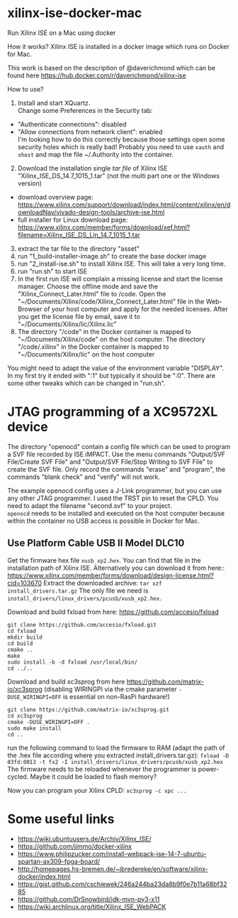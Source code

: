 # xilinx-ise-docker-mac
Run Xilinx ISE on a Mac using docker

How it works? Xilinx ISE is installed in a docker image which runs on Docker for Mac.

This work is based on the description of @daverichmond which can be found here https://hub.docker.com/r/daverichmond/xilinx-ise

How to use?
1. Install and start XQuartz.  
Change some Preferences in the Security tab:
 - "Authenticate connections": disabled
 - "Allow connections from network client": enabled  
I'm looking how to do this correctly because those settings open some security holes which is really bad!
Probably you need to use `xauth` and `xhost` and map the file ~/.Authority into the container.
2. Download the installation single *tar file* of Xilinx ISE "Xilinx_ISE_DS_14.7_1015_1.tar" (not the multi part one or the Windows version)
 - download overview page: <https://www.xilinx.com/support/download/index.html/content/xilinx/en/downloadNav/vivado-design-tools/archive-ise.html>
 - full installer for Linux download page: <https://www.xilinx.com/member/forms/download/xef.html?filename=Xilinx_ISE_DS_Lin_14.7_1015_1.tar>
3. extract the tar file to the directory "asset"
4. run "1_build-installer-image.sh" to create the base docker image
5. run "2_install-ise.sh" to install Xilinx ISE. This will take a very long time.
6. run "run.sh" to start ISE
7. In the first run ISE will complain a missing license and start the license manager.
Choose the offline mode and save the "Xilinx_Connect_Later.html" file to /code.
Open the "\~/Documents/Xilinx/code/Xilinx_Connect_Later.html" file in the Web-Browser of your host computer and apply for the needed licenses.
After you get the license file by email, save it to "\~/Documents/Xilinx/lic/Xilinx.lic"
8. The directory "/code" in the Docker container is mapped to "\~/Documents/Xilinx/code" on the host computer.
The directory "/code/.xilinx" in the Docker container is mapped to "\~/Documents/Xilinx/lic" on the host computer

You might need to adapt the value of the environment variable "DISPLAY". In my first try it ended with ":1" but typically it should be ":0".
There are some other tweaks which can be changed in "run.sh".

# JTAG programming of a XC9572XL device
The directory "openocd" contain a config file which can be used to program a SVF file recorded by ISE iMPACT.
Use the menu commands "Output/SVF File/Create SVF File" and "Output/SVF File/Stop Writing to SVF File" to create the SVF file.
Only record the commands "erase" and "program", the commands "blank check" and "verify" will not work.

The example openocd config uses a J-Link programmer, but you can use any other JTAG programmer.
I used the TRST pin to reset the CPLD.
You need to adapt the filename "second.svf" to your project.  
`openocd` needs to be installed and executed on the host computer because within the container no USB access is possible in Docker for Mac.

## Use Platform Cable USB II Model DLC10

Get the firmware hex file `xusb_xp2.hex`. You can find that file in the installation path of Xilinx ISE.
Alternatively you can download it from here:: <https://www.xilinx.com/member/forms/download/design-license.html?cid=103670>
Extract the downloaded archive: `tar xzf install_drivers.tar.gz` 
The only file we need is `install_drivers/linux_drivers/pcusb/xusb_xp2.hex`.

Download and build fxload from here: <https://github.com/accesio/fxload>
````
git clone https://github.com/accesio/fxload.git
cd fxload
mkdir build
cd build
cmake ..
make
sudo install -b -d fxload /usr/local/bin/
cd ../..
````

Download and build xc3sprog from here <https://github.com/matrix-io/xc3sprog> (disabling WIRINGPI via the cmake parameter `-DUSE_WIRINGPI=OFF` is essential on non-RasPi hardware!)
````
git clone https://github.com/matrix-io/xc3sprog.git
cd xc3sprog
cmake -DUSE_WIRINGPI=OFF .
sudo make install
cd ..
````

run the following command to load the firmware to RAM (adapt the path of the .hex file according where you extracted install_drivers.tar.gz):
`fxload -D 03fd:0013 -t fx2 -I install_drivers/linux_drivers/pcusb/xusb_xp2.hex`
The firmware needs to be reloaded whenever the programmer is power-cycled. Maybe it could be loaded to flash memory?

Now you can program your Xilinx CPLD:
`xc3sprog -c xpc ...`

# Some useful links
 - <https://wiki.ubuntuusers.de/Archiv/Xilinx_ISE/>
 - <https://github.com/jimmo/docker-xilinx>
 - <https://www.philipzucker.com/install-webpack-ise-14-7-ubuntu-spartan-ax309-fpga-board/>
 - <http://homepages.hs-bremen.de/~jbredereke/en/software/xilinx-docker/index.html>
 - <https://gist.github.com/cschiewek/246a244ba23da8b9f0e7b11a68bf3285>
 - <https://github.com/DrSnowbird/jdk-mvn-py3-x11>
 - <https://wiki.archlinux.org/title/Xilinx_ISE_WebPACK>

